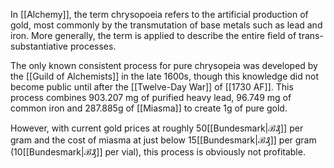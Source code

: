 In [[Alchemy]], the term chrysopoeia refers to the artificial production of gold, most commonly by the transmutation of base metals such as lead and iron. More generally, the term is applied to describe the entire field of trans-substantiative processes.

The only known consistent process for pure chrysopeia was developed by the [[Guild of Alchemists]] in the late 1600s, though this knowledge did not become public until after the [[Twelve-Day War]] of [[1730 AF]]. This process combines 903.207 mg of purified heavy lead, 96.749 mg of common iron and 287.885g of [[Miasma]] to create 1g of pure gold. 

However, with current gold prices at roughly 50[[Bundesmark|ℬ₰]] per gram and the cost of miasma at just below 15[[Bundesmark|ℬ₰]] per gram (10[[Bundesmark|ℬ₰]] per vial), this process is obviously not profitable.